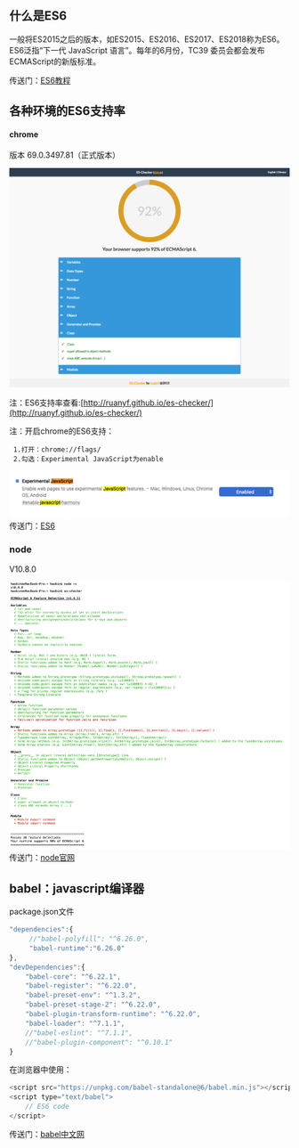 ## 什么是ES6

一般将ES2015之后的版本，如ES2015、ES2016、ES2017、ES2018称为ES6。ES6泛指“下一代 JavaScript 语言”。每年的6月份，TC39 委员会都会发布ECMAScript的新版标准。

传送门：[ES6教程](http://es6.ruanyifeng.com/?search=import&x=0&y=0#README)

## 各种环境的ES6支持率

#### chrome

版本 69.0.3497.81（正式版本）

![](/assets/chrome-ES6-support.png)

注：ES6支持率查看:[http://ruanyf.github.io/es-checker/](http://ruanyf.github.io/es-checker/)

注：开启chrome的ES6支持：

```
 1.打开：chrome://flags/
 2.勾选：Experimental JavaScript为enable
```

![](/assets/ES6+.png)传送门：[ES6](http://es6.ruanyifeng.com/?search=import&x=0&y=0#README)

### node

V10.8.0

![](/assets/node-v10.8.0-support.png)传送门：[node官网](https://nodejs.org/zh-cn/)

## babel：javascript编译器

package.json文件

```js
"dependencies":{
     //"babel-polyfill": "^6.26.0",
     "babel-runtime":"6.26.0"
},
"devDependencies":{
    "babel-core": "^6.22.1",
    "babel-register": "^6.22.0",
    "babel-preset-env": "^1.3.2",
    "babel-preset-stage-2": "^6.22.0",
    "babel-plugin-transform-runtime": "^6.22.0",
    "babel-loader": "^7.1.1",
    //"babel-eslint": "^7.1.1",
    //"babel-plugin-component": "^0.10.1"
}
```

在浏览器中使用：

```js
<script src="https://unpkg.com/babel-standalone@6/babel.min.js"></script>
<script type="text/babel">
    // ES6 code
</script>
```

传送门：[babel中文网](https://www.babeljs.cn/docs/setup/)

